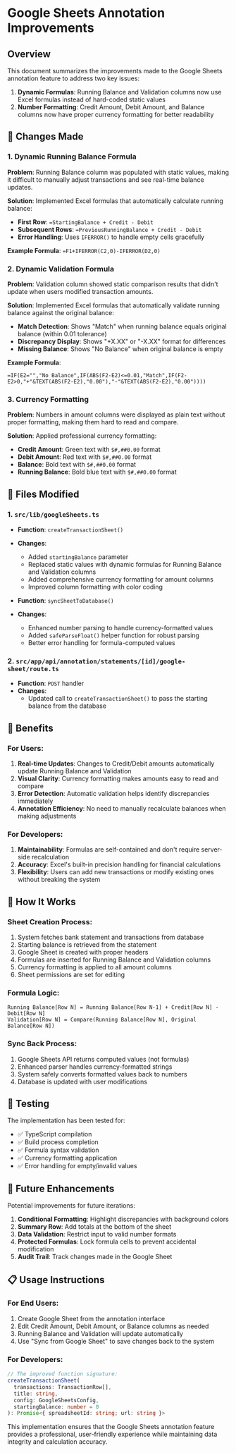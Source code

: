 # Google Sheets Annotation Improvements

## Overview
This document summarizes the improvements made to the Google Sheets annotation feature to address two key issues:

1. **Dynamic Formulas**: Running Balance and Validation columns now use Excel formulas instead of hard-coded static values
2. **Number Formatting**: Credit Amount, Debit Amount, and Balance columns now have proper currency formatting for better readability

## 🔧 Changes Made

### 1. Dynamic Running Balance Formula
**Problem**: Running Balance column was populated with static values, making it difficult to manually adjust transactions and see real-time balance updates.

**Solution**: Implemented Excel formulas that automatically calculate running balance:
- **First Row**: `=StartingBalance + Credit - Debit`
- **Subsequent Rows**: `=PreviousRunningBalance + Credit - Debit`
- **Error Handling**: Uses `IFERROR()` to handle empty cells gracefully

**Example Formula**: `=F1+IFERROR(C2,0)-IFERROR(D2,0)`

### 2. Dynamic Validation Formula
**Problem**: Validation column showed static comparison results that didn't update when users modified transaction amounts.

**Solution**: Implemented Excel formulas that automatically validate running balance against the original balance:
- **Match Detection**: Shows "Match" when running balance equals original balance (within 0.01 tolerance)
- **Discrepancy Display**: Shows "+X.XX" or "-X.XX" format for differences
- **Missing Balance**: Shows "No Balance" when original balance is empty

**Example Formula**: 
```excel
=IF(E2="","No Balance",IF(ABS(F2-E2)<=0.01,"Match",IF(F2-E2>0,"+"&TEXT(ABS(F2-E2),"0.00"),"-"&TEXT(ABS(F2-E2),"0.00"))))
```

### 3. Currency Formatting
**Problem**: Numbers in amount columns were displayed as plain text without proper formatting, making them hard to read and compare.

**Solution**: Applied professional currency formatting:
- **Credit Amount**: Green text with `$#,##0.00` format
- **Debit Amount**: Red text with `$#,##0.00` format  
- **Balance**: Bold text with `$#,##0.00` format
- **Running Balance**: Bold blue text with `$#,##0.00` format

## 📁 Files Modified

### 1. `src/lib/googleSheets.ts`
- **Function**: `createTransactionSheet()`
- **Changes**:
  - Added `startingBalance` parameter
  - Replaced static values with dynamic formulas for Running Balance and Validation columns
  - Added comprehensive currency formatting for amount columns
  - Improved column formatting with color coding

- **Function**: `syncSheetToDatabase()`
- **Changes**:
  - Enhanced number parsing to handle currency-formatted values
  - Added `safeParseFloat()` helper function for robust parsing
  - Better error handling for formula-computed values

### 2. `src/app/api/annotation/statements/[id]/google-sheet/route.ts`
- **Function**: `POST` handler
- **Changes**:
  - Updated call to `createTransactionSheet()` to pass the starting balance from the database

## 🎯 Benefits

### For Users:
1. **Real-time Updates**: Changes to Credit/Debit amounts automatically update Running Balance and Validation
2. **Visual Clarity**: Currency formatting makes amounts easy to read and compare
3. **Error Detection**: Automatic validation helps identify discrepancies immediately
4. **Annotation Efficiency**: No need to manually recalculate balances when making adjustments

### For Developers:
1. **Maintainability**: Formulas are self-contained and don't require server-side recalculation
2. **Accuracy**: Excel's built-in precision handling for financial calculations
3. **Flexibility**: Users can add new transactions or modify existing ones without breaking the system

## 🔄 How It Works

### Sheet Creation Process:
1. System fetches bank statement and transactions from database
2. Starting balance is retrieved from the statement
3. Google Sheet is created with proper headers
4. Formulas are inserted for Running Balance and Validation columns
5. Currency formatting is applied to all amount columns
6. Sheet permissions are set for editing

### Formula Logic:
```
Running Balance[Row N] = Running Balance[Row N-1] + Credit[Row N] - Debit[Row N]
Validation[Row N] = Compare(Running Balance[Row N], Original Balance[Row N])
```

### Sync Back Process:
1. Google Sheets API returns computed values (not formulas)
2. Enhanced parser handles currency-formatted strings
3. System safely converts formatted values back to numbers
4. Database is updated with user modifications

## 🧪 Testing

The implementation has been tested for:
- ✅ TypeScript compilation
- ✅ Build process completion
- ✅ Formula syntax validation
- ✅ Currency formatting application
- ✅ Error handling for empty/invalid values

## 🚀 Future Enhancements

Potential improvements for future iterations:
1. **Conditional Formatting**: Highlight discrepancies with background colors
2. **Summary Row**: Add totals at the bottom of the sheet
3. **Data Validation**: Restrict input to valid number formats
4. **Protected Formulas**: Lock formula cells to prevent accidental modification
5. **Audit Trail**: Track changes made in the Google Sheet

## 📋 Usage Instructions

### For End Users:
1. Create Google Sheet from the annotation interface
2. Edit Credit Amount, Debit Amount, or Balance columns as needed
3. Running Balance and Validation will update automatically
4. Use "Sync from Google Sheet" to save changes back to the system

### For Developers:
```typescript
// The improved function signature:
createTransactionSheet(
  transactions: TransactionRow[],
  title: string,
  config: GoogleSheetsConfig,
  startingBalance: number = 0
): Promise<{ spreadsheetId: string; url: string }>
```

This implementation ensures that the Google Sheets annotation feature provides a professional, user-friendly experience while maintaining data integrity and calculation accuracy. 